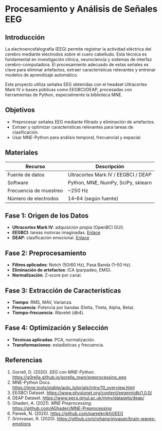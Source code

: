 # Procesamiento y Análisis de Señales EEG

## Introducción

La electroencefalografía (EEG) permite registrar la actividad eléctrica del cerebro mediante electrodos sobre el cuero cabelludo. Esta técnica es fundamental en investigación clínica, neurociencia y sistemas de interfaz cerebro-computadora. El procesamiento adecuado de estas señales es clave para eliminar artefactos, extraer características relevantes y entrenar modelos de aprendizaje automático.

Este proyecto utiliza señales EEG obtenidas con el headset Ultracortex Mark IV o bases públicas como EEGBCI/DEAP, procesadas con herramientas de Python, especialmente la biblioteca MNE.

## Objetivos

- Preprocesar señales EEG mediante filtrado y eliminación de artefactos.
- Extraer y optimizar características relevantes para tareas de clasificación.
- Usar MNE-Python para análisis temporal, frecuencial y espacial.

## Materiales

| Recurso                | Descripción                          |
|------------------------|--------------------------------------|
| Fuente de datos        | Ultracortex Mark IV / EEGBCI / DEAP  |
| Software               | Python, MNE, NumPy, SciPy, sklearn   |
| Frecuencia de muestreo | ~250 Hz                              |
| Número de electrodos   | 14–64 (según fuente)                 |

## Fase 1: Origen de los Datos

- **Ultracortex Mark IV**: adquisición propia (OpenBCI GUI).
- **EEGBCI**: tareas motoras imaginadas. [Enlace](https://www.physionet.org/content/eegmmidb/1.0.0/)
- **DEAP**: clasificación emocional. [Enlace](https://www.eecs.qmul.ac.uk/mmv/datasets/deap/)

## Fase 2: Preprocesamiento

- **Filtros aplicados**: Notch (50/60 Hz), Pasa Banda (1–50 Hz).
- **Eliminación de artefactos**: ICA (parpadeo, EMG).
- **Normalización**: Z-score por canal.

## Fase 3: Extracción de Características

- **Tiempo**: RMS, MAV, Varianza.
- **Frecuencia**: Potencia por bandas (Delta, Theta, Alpha, Beta).
- **Tiempo-frecuencia**: Wavelet (db4).

## Fase 4: Optimización y Selección

- **Técnicas aplicadas**: PCA, normalización.
- **Transformaciones**: estadísticas y frecuencia.

## Referencias

1. Gorrell, D. (2020). *EEG con MNE-Python*. https://g0rella.github.io/gorella_mwn/preprocessing_eeg  
2. MNE-Python Docs. https://mne.tools/stable/auto_tutorials/intro/10_overview.html  
3. EEGBCI Dataset. https://www.physionet.org/content/eegmmidb/1.0.0/  
4. DEAP Dataset. https://www.eecs.qmul.ac.uk/mmv/datasets/deap/  
5. Ghaderi, A. (2021). *MNE Preprocessing*. https://github.com/AGhaderi/MNE-Preprocessing  
6. Pareek, N. (2020). https://github.com/pareeknikhil/EEG  
7. Srinivasan, R. (2020). https://github.com/rohansrinivasan/brain-waves-emotions  
